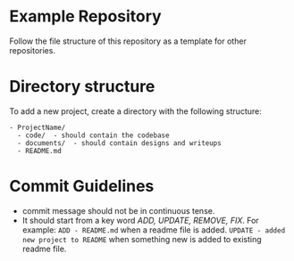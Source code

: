 # Example Repository
Follow the file structure of this repository as a template for other repositories.

# Directory structure
To add a new project, create a directory with the following structure:
```
- ProjectName/
  - code/  - should contain the codebase
  - documents/  - should contain designs and writeups
  - README.md
```
# Commit Guidelines
- commit message should not be in continuous tense.
- It should start from a key word *ADD, UPDATE, REMOVE, FIX*. For example: `ADD - README.md` when a readme file is added. `UPDATE - added new project to README` when something new is added to existing readme file.
